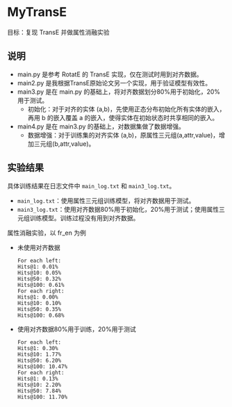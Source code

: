 # MyTransE

目标：复现 TransE 并做属性消融实验

## 说明

- main.py 是参考 RotatE 的 TransE 实现，仅在测试时用到对齐数据。
- main2.py 是我根据TransE原始论文另一个实现，用于验证模型有效性。
- main3.py 是在 main.py 的基础上，将对齐数据划分80%用于初始化，20%用于测试。
  - 初始化：对于对齐的实体 (a,b)，先使用正态分布初始化所有实体的嵌入，再用 b 的嵌入覆盖 a 的嵌入，使得实体在初始状态时共享相同的嵌入。
- main4.py 是在 main3.py 的基础上，对数据集做了数据增强。
  - 数据增强：对于训练集的对齐实体 (a,b)，原属性三元组(a,attr,value)，增加三元组(b,attr,value)。

## 实验结果

具体训练结果在日志文件中 `main_log.txt` 和 `main3_log.txt`。
- `main_log.txt`：使用属性三元组训练模型，将对齐数据用于测试。
- `main3_log.txt`：使用对齐数据80%用于初始化，20%用于测试；使用属性三元组训练模型。训练过程没有用到对齐数据。

属性消融实验，以 fr_en 为例

- 未使用对齐数据
  ```
  For each left:
  Hits@1: 0.01%
  Hits@10: 0.05%
  Hits@50: 0.32%
  Hits@100: 0.61%
  For each right:
  Hits@1: 0.00%
  Hits@10: 0.10%
  Hits@50: 0.35%
  Hits@100: 0.68%
  ```
- 使用对齐数据80%用于训练，20%用于测试
  ```
  For each left:
  Hits@1: 0.30%
  Hits@10: 1.77%
  Hits@50: 6.20%
  Hits@100: 10.47%
  For each right:
  Hits@1: 0.13%
  Hits@10: 2.20%
  Hits@50: 7.84%
  Hits@100: 11.70%
  ```